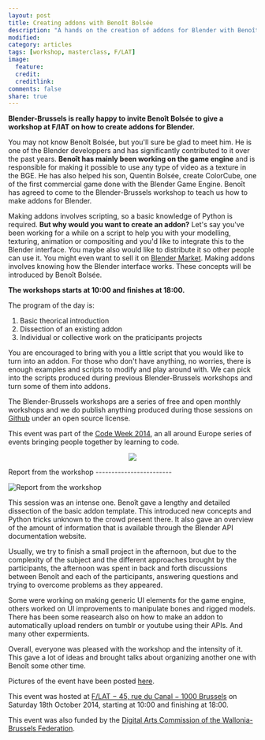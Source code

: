 ```yaml
---
layout: post
title: Creating addons with Benoît Bolsée
description: "A hands on the creation of addons for Blender with Benoît Bolsée, one of the game engine developper."
modified:
category: articles
tags: [workshop, masterclass, F/LAT]
image:
  feature: 
  credit:
  creditlink:
comments: false
share: true
---
```


**Blender-Brussels is really happy to invite Benoît Bolsée to give a workshop at F/lAT on how to create addons for Blender.**

You may not know Benoît Bolsée, but you'll sure be glad to meet him. He is one of the Blender developpers and has significantly contributed to it over the past years. 
**Benoît has mainly been working on the game engine** and is responsible for making it possible to use any type of video as a texture in the BGE. 
He has also helped his son, Quentin Bolsée, create ColorCube, one of the first commercial game done with the Blender Game Engine. 
Benoît has agreed to come to the Blender-Brussels workshop to teach us how to make addons for Blender.

Making addons involves scripting, so a basic knowledge of Python is required. **But why would you want to create an addon?** 
Let's say you've been working for a while on a script to help you with your modelling, texturing, animation or compositing and you'd like to integrate this to the Blender interface. 
You maybe also would like to distribute it so other people can use it. You might even want to sell it on [Blender Market](http://cgcookiemarkets.com/blender/all-products/category/scripts-and-addons/). 
Making addons involves knowing how the Blender interface works. These concepts will be introduced by Benoît Bolsée.

**The workshops starts at 10:00 and finishes at 18:00.**

The program of the day is:

1. Basic theorical introduction
2. Dissection of an existing addon
3. Individual or collective work on the praticipants projects
 
You are encouraged to bring with you a little script that you would like to turn into an addon. 
For those who don't have anything, no worries, there is enough examples and scripts to modify and play around with. 
We can pick into the scripts produced during previous Blender-Brussels workshops and turn some of them into addons.

The Blender-Brussels workshops are a series of free and open monthly workshops and we do publish anything produced during those sessions on [Github](https://github.com/blender-brussels) under an open source license.

This event was part of the [Code Week 2014](http://events.codeweek.eu/view/2148/creation-addons-with-benoit-bolsee/), an all around Europe series of events bringing people together by learning to code.

<a href="http://events.codeweek.eu/view/2148/creation-addons-with-benoit-bolsee/" style="display: block; text-align: center; border-bottom: none;"><img src="//blender-brussels.github.io/images/codeweekeu_logo.svg" /></a>

<a id="report" />
Report from the workshop
------------------------

![Report from the workshop]({{site.url}}/images/2014-10.jpg)

This session was an intense one. Benoît gave a lengthy and detailed dissection of the basic addon template. This introduced new concepts and Python tricks unknown to the crowd present there. It also gave an overview of the amount of information that is available through the Blender API documentation website.

Usually, we try to finish a small project in the afternoon, but due to the complexity of the subject and the different approaches brought by the participants, the afternoon was spent in back and forth discussions between Benoît and each of the participants, answering questions and trying to overcome problems as they appeared.

Some were working on making generic UI elements for the game engine, others worked on UI improvements to manipulate bones and rigged models. There has been some reasearch also on how to make an addon to automatically upload renders on tumblr or youtube using their APIs. And many other expermients. 

Overall, everyone was pleased with the workshop and the intensity of it. This gave a lot of ideas and brought talks about organizing another one with Benoît some other time.

Pictures of the event have been posted [here](http://f.xuv.be/index.php?/category/6).



This event was hosted at [F/LAT − 45, rue du Canal − 1000 Brussels](http://www.openstreetmap.org/#map=19/50.85476/4.34986&layers=N) on Saturday 18th October 2014, starting at 10:00 and finishing at 18:00.

This event was also funded by the [Digital Arts Commission of the Wallonia-Brussels Federation](http://www.arts-numeriques.culture.be/).


